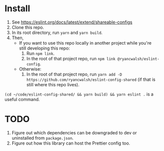# Install

1. See https://eslint.org/docs/latest/extend/shareable-configs
1. Clone this repo.
1. In its root directory, run `yarn` and `yarn build`.
1. Then,
   - If you want to use this repo locally in another project while you're still developing this repo:
     1. Run `npm link`.
     1. In the root of that project repo, run `npm link @ryancwalsh/eslint-config`.
   - Otherwise:
     1. In the root of that project repo, run `yarn add -D https://github.com/ryancwalsh/eslint-config-shared` (if that is still where this repo lives).

`(cd ~/code/eslint-config-shared/ && yarn build) && yarn eslint .` is a useful command.

# TODO

1. Figure out which dependencies can be downgraded to dev or uninstalled from `package.json`.
1. Figure out how this library can host the Prettier config too.
